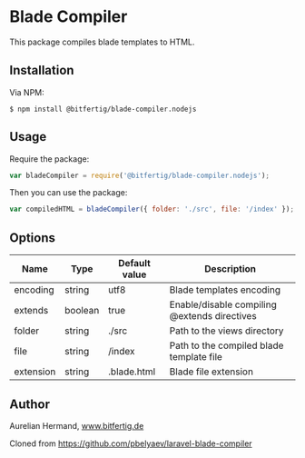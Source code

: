 # Blade Compiler

This package compiles blade templates to HTML.

## Installation

Via NPM:
```console
$ npm install @bitfertig/blade-compiler.nodejs
```

## Usage

Require the package:
```js
var bladeCompiler = require('@bitfertig/blade-compiler.nodejs');
```

Then you can use the package:
```js
var compiledHTML = bladeCompiler({ folder: './src', file: '/index' });
```

## Options

| Name | Type | Default value | Description |
|---|---|---|---|
| encoding | string | utf8 | Blade templates encoding |
| extends | boolean | true | Enable/disable compiling @extends directives |
| folder | string | ./src | Path to the views directory |
| file | string | /index | Path to the compiled blade template file |
| extension | string | .blade.html | Blade file extension |


## Author
Aurelian Hermand, www.bitfertig.de

Cloned from https://github.com/pbelyaev/laravel-blade-compiler
